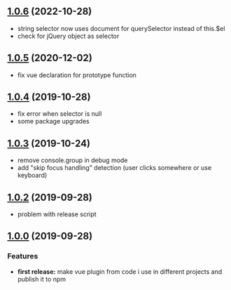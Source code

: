 ## [1.0.6](https://github.com/aburai/vue-autofocus) (2022-10-28)

- string selector now uses document for querySelector instead of this.$el
- check for jQuery object as selector

## [1.0.5](https://github.com/aburai/vue-autofocus) (2020-12-02)

- fix vue declaration for prototype function

## [1.0.4](https://github.com/aburai/vue-autofocus) (2019-10-28)

- fix error when selector is null
- some package upgrades

## [1.0.3](https://github.com/aburai/vue-autofocus) (2019-10-24)

- remove console.group in debug mode
- add "skip focus handling" detection (user clicks somewhere or use keyboard)

## [1.0.2](https://github.com/aburai/vue-autofocus) (2019-09-28)

- problem with release script

## [1.0.0](https://github.com/aburai/vue-autofocus) (2019-09-28)

### Features

- **first release:** make vue plugin from code i use in different projects and publish it to npm
